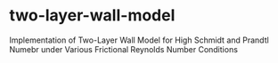 # two-layer-wall-model
Implementation of Two-Layer Wall Model for High Schmidt and Prandtl Numebr under Various Frictional Reynolds Number Conditions
